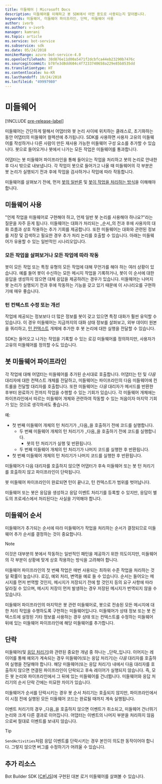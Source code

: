 ```yaml
---
title: 미들웨어 | Microsoft Docs
description: 미들웨어를 이해하고 봇 SDK에서 어떤 용도로 사용되는지 알아봅니다.
keywords: 미들웨어, 미들웨어 파이프라인, 단락, 미들웨어 사용
author: ivorb
ms.author: v-ivorb
manager: kamrani
ms.topic: article
ms.service: bot-service
ms.subservice: sdk
ms.date: 05/24/2018
monikerRange: azure-bot-service-4.0
ms.openlocfilehash: 38d876e11d00a5471f2dcbfca44eb23290b7476c
ms.sourcegitcommit: b78fe3d8dd604c4f7233740658a229e85b8535dd
ms.translationtype: HT
ms.contentlocale: ko-KR
ms.lasthandoff: 10/24/2018
ms.locfileid: "49997980"
---
```

# <a name="middleware"></a>미들웨어

[!INCLUDE [pre-release-label](../includes/pre-release-label.md)]

미들웨어는 간단하게 말해서 어댑터와 봇 논리 사이에 위치하는 클래스로, 초기화하는 동안 어댑터의 미들웨어 컬렉션에 추가됩니다. SDK를 사용하면 사용자 고유의 미들웨어를 작성하거나 다른 사람이 만든 재사용 가능한 미들웨어 구성 요소를 추가할 수 있습니다. 봇으로 들어오거나 봇에서 나가는 모든 작업은 미들웨어를 통과합니다.

어댑터는 봇 미들웨어 파이프라인을 통해 들어오는 작업을 처리하고 봇의 논리로 안내한 후 다시 밖으로 내보냅니다. 각 작업이 봇으로 들어가고 나올 때 미들웨어의 각 부분은 봇 논리가 실행되기 전과 후에 작업을 검사하거나 작업에 따라 작동합니다.

미들웨어를 살펴보기 전에, 먼저 [봇의 일반론](~/v4sdk/bot-builder-basics.md) 및 [봇이 작업을 처리하는 방식](~/v4sdk/bot-builder-basics.md#the-activity-processing-stack)을 이해해야 합니다.

## <a name="uses-for-middleware"></a>미들웨어 사용
"언제 작업을 미들웨어로 구현해야 하고, 언제 일반 봇 논리를 사용해야 하나요?"라는 질문을 자주 듣게 됩니다. 미들웨어는 대화가 처리되는 _순서_의 전과 후에 사용자의 대화 흐름과 상호 작용하는 추가 기회를 제공합니다. 또한 미들웨어는 대화와 관련된 정보를 저장 및 검색하고 필요한 경우 추가 처리 논리를 호출할 수 있습니다. 아래는 미들웨어가 유용할 수 있는 일반적인 시나리오입니다.

### <a name="looking-at-or-acting-on-every-activity"></a>모든 작업을 살펴보거나 모든 작업에 따라 작동
봇이 모든 작업 또는 특정 유형의 모든 작업에 대해 무언가를 해야 하는 여러 상황이 있습니다. 예를 들어 봇이 수신하는 모든 메시지 작업을 기록하거나, 봇이 이 순서에 대한 응답을 생성하지 않으면 대체 응답을 제공하려는 경우가 있습니다. 미들웨어는 나머지 봇 논리가 실행되기 전과 후에 작동하는 기능을 갖고 있기 때문에 이 시나리오를 구현하기에 매우 좋습니다.

### <a name="modifying-or-enhancing-the-turn-context"></a>턴 컨텍스트 수정 또는 개선
작업에 제공되는 정보보다 더 많은 정보를 봇이 갖고 있으면 특정 대화가 훨씬 유익할 수 있습니다. 이 경우 미들웨어는 지금까지의 대화 상태 정보를 살펴보고, 외부 데이터 원본을 쿼리하고, [턴 컨텍스트](~/v4sdk/bot-builder-basics.md#defining-a-turn) 개체에 추가한 후 봇 논리에 대한 실행을 전달할 수 있습니다. 

SDK는 들어오고 나가는 작업을 기록할 수 있는 로깅 미들웨어를 정의하지만, 사용자가 고유의 미들웨어를 정의할 수도 있습니다.

## <a name="the-bot-middleware-pipeline"></a>봇 미들웨어 파이프라인
각 작업에 대해 어댑터는 미들웨어를 추가된 순서대로 호출합니다. 어댑터는 턴 및 _다음_ 대리자에 대한 컨텍스트 개체를 전달하고, 미들웨어는 파이프라인의 다음 미들웨어에 컨트롤을 전달할 대리자를 호출합니다. 또한 미들웨어는 _다음_ 대리자가 메서드를 반환한 후부터 완료하기 전까지 작업을 수행할 수 있는 기회가 있습니다. 각 미들웨어 개체에는 파이프라인에서 따르는 미들웨어 개체와 관련하여 작동할 수 있는 처음이자 마지막 기회가 있는 것으로 생각하셔도 좋습니다.

예: 

- 첫 번째 미들웨어 개체의 턴 처리기가 _다음_을 호출하기 전에 코드를 실행합니다.
  - 두 번째 미들웨어 개체의 턴 처리기가 _다음_을 호출하기 전에 코드를 실행합니다.
    - 봇의 턴 처리기가 실행 및 반환됩니다.
  - 두 번째 미들웨어 개체의 턴 처리기가 나머지 코드를 실행한 후 반환됩니다.
- 첫 번째 미들웨어 개체의 턴 처리기가 나머지 코드를 실행한 후 반환됩니다.

미들웨어가 다음 대리자를 호출하지 않으면 어댑터가 후속 미들웨어 또는 봇 턴 처리기를 호출하지 않고 파이프라인이 단락됩니다.

봇 미들웨어 파이프라인이 완료되면 턴이 끝나고, 턴 컨텍스트가 범위를 벗어납니다.

미들웨어 또는 봇은 응답을 생성하고 응답 이벤트 처리기를 등록할 수 있지만, 응답이 별도의 프로세스에서 처리된다는 사실을 기억해야 합니다.

## <a name="order-of-middleware"></a>미들웨어 순서
미들웨어가 추가되는 순서에 따라 미들웨어가 작업을 처리하는 순서가 결정되므로 미들웨어 추가 순서를 결정하는 것이 중요합니다.

> [!NOTE]
> 이것은 대부분의 봇에서 작동하는 일반적인 패턴을 제공하기 위한 의도이지만, 미들웨어의 각 부분이 상황에 맞게 상호 작용하는 방식을 고려해야 합니다.

미들웨어 파이프라인의 첫 번째 작업은 매번 사용되는 최하위 수준 작업을 처리하는 것일 확률이 높습니다. 로깅, 예외 처리, 변역을 예로 들 수 있습니다. 순서는 들어오는 메시지를 먼저 번역할 것인지, 메시지가 저장되기 전에 할 것인지 등의 요구 사항에 따라 달라질 수 있으며, 메시지 저장이 먼저 발생하는 경우 저장된 메시지가 번역되지 않을 수 있습니다.

미들웨어 파이프라인의 마지막은 봇 관련 미들웨어로, 봇으로 전송된 모든 메시지에 대한 처리 작업을 수행하도록 구현하는 미들웨어입니다. 미들웨어가 상태 정보 또는 봇 컨텍스트에 설정된 기타 정보를 사용하는 경우 상태 또는 컨텍스트를 수정하는 미들웨어 뒤에 있는 미들웨어 파이프라인에 해당 미들웨어를 추가합니다.

## <a name="short-circuiting"></a>단락
미들웨어(및 [응답 처리기](bot-builder-basics.md#response-event-handlers))와 관련된 중요한 개념 중 하나는 _단락_입니다. 이어지는 레이어를 통해 예외가 계속되는 경우 미들웨어(또는 응답 처리기)는 _다음_ 대리자를 호출하여 실행을 전달해야 합니다.  해당 미들웨어(또는 응답 처리기) 내에서 다음 대리자를 호출하지 않으면 연결된 파이프라인이 단락되고 후속 레이어가 실행되지 않습니다. 즉, 모든 봇 논리와 파이프라인에서 그 뒤에 있는 미들웨어를 건너뜁니다. 미들웨어와 응답 처리기의 순서 단락 간에는 미묘한 차이가 있습니다.

미들웨어가 순서를 단락시키는 경우 봇 순서 처리기는 호출되지 않지만, 파이프라인에서 이 시점 전에 실행된 모든 미들웨어 코드는 완료될 때까지 계속 실행됩니다. 

이벤트 처리기의 경우 _다음_을 호출하지 않으면 이벤트가 취소되고, 미들웨어 건너뛰기 논리와 크게 다른 결과로 이어집니다. 어댑터는 이벤트의 나머지 부분을 처리하지 않음으로써 절대로 이벤트를 보내지 않습니다.

> [!TIP]
> `SendActivities`처럼 응답 이벤트를 단락시키는 경우 본인이 의도한 동작이어야 합니다. 그렇지 않으면 버그를 수정하기가 어려울 수 있습니다.

## <a name="additional-resources"></a>추가 리소스
Bot Builder SDK [[C#](https://github.com/Microsoft/botbuilder-dotnet/blob/master/libraries/Microsoft.Bot.Builder/TranscriptLoggerMiddleware.cs)|[JS](https://github.com/Microsoft/botbuilder-js/blob/master/libraries/botbuilder-core/src/transcriptLogger.ts)]에 구현된 대본 로거 미들웨어를 살펴볼 수 있습니다.
